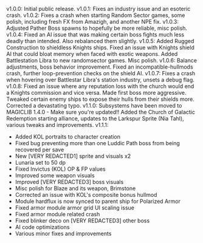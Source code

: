 v1.0.0: Initial public release.
v1.0.1: Fixes an industry issue and an esoteric crash. 
v1.0.2: Fixes a crash when starting Random Sector games, some polish, including fresh FX from Amazigh, and another NPE fix. 
v1.0.3: Adjusted Pather Boss spawns to hopefully be more reliable, misc polish. 
v1.0.4: Fixed an AI issue that was making certain boss fights much less deadly than intended. Also rebalanced them slightly. 
v1.0.5: Added Rugged Construction to shieldless Knights ships. Fixed an issue with Knights shield AI that could bloat memory when faced with exotic weapons. Added Battlestation Libra to new randomsector games. Misc polish.
v1.0.6: Balance adjustments, boss behavior improvement. Fixed an incompatible-hullmods crash, further loop-prevention checks on the shield AI. 
v1.0.7: Fixes a crash when hovering over Battlestar Libra's station industry, unsets a debug flag.
v1.0.8: Fixed an issue where any reputation loss with the church would end a Knights commission and vice versa. Made first boss more aggressive. Tweaked certain enemy ships to expose their hulls from their shields more. Corrected a devastating typo.
v1.1.0: Subsystems have been moved to MAGICLIB 1.4.0 - Make sure you're updated!! Added the Church of Galactic Redemption starting alliance, updates to the Larkspur Sprite (Nia Tahl), various tweaks and improvements.
v1.1.1: 
- Added KOL portraits to character creation
- Fixed bug preventing more than one Luddic Path boss from being recovered per save
- New [VERY REDACTED1] sprite and visuals x2
- Lunaria set to 50 dp
- Fixed Invictus (KOL) OP & FP values
- Improved some weapon visuals
- Improved [VERY REDACTED3] boss visuals
- Misc polish for Blaze and its weapon, Brimstone
- Corrected an issue with KOL's composite bonus hullmod
- Module hardflux is now synced to parent ship for Polarized Armor
- Fixed armor module armor grid UI scaling issue
- Fixed armor module related crash
- Fixed blinker deco on [VERY REDACTED3] other boss
- AI code optimizations
- Various minor fixes and improvements